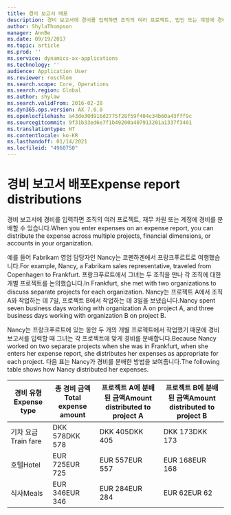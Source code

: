 ```yaml
---
title: 경비 보고서 배포
description: 경비 보고서에 경비를 입력하면 조직의 여러 프로젝트, 법인 또는 계정에 경비를 분배할 수 있습니다.
author: ShylaThompson
manager: AnnBe
ms.date: 09/19/2017
ms.topic: article
ms.prod: ''
ms.service: dynamics-ax-applications
ms.technology: ''
audience: Application User
ms.reviewer: roschlom
ms.search.scope: Core, Operations
ms.search.region: Global
ms.author: shylaw
ms.search.validFrom: 2016-02-28
ms.dyn365.ops.version: AX 7.0.0
ms.openlocfilehash: a43de30d916d2775f28f59f404c34b60a43fff9c
ms.sourcegitcommit: 9f31b33ed6e7f1b49200a407913201a1337f3401
ms.translationtype: HT
ms.contentlocale: ko-KR
ms.lasthandoff: 01/14/2021
ms.locfileid: "4960750"
---
```

# <a name="expense-report-distributions"></a><span data-ttu-id="f75a8-103">경비 보고서 배포</span><span class="sxs-lookup"><span data-stu-id="f75a8-103">Expense report distributions</span></span>

<span data-ttu-id="f75a8-104">경비 보고서에 경비를 입력하면 조직의 여러 프로젝트, 재무 차원 또는 계정에 경비를 분배할 수 있습니다.</span><span class="sxs-lookup"><span data-stu-id="f75a8-104">When you enter expenses on an expense report, you can distribute the expense across multiple projects, financial dimensions, or accounts in your organization.</span></span>

<span data-ttu-id="f75a8-105">예를 들어 Fabrikam 영업 담당자인 Nancy는 코펜하겐에서 프랑크푸르트로 여행했습니다.</span><span class="sxs-lookup"><span data-stu-id="f75a8-105">For example, Nancy, a Fabrikam sales representative, traveled from Copenhagen to Frankfurt.</span></span> <span data-ttu-id="f75a8-106">프랑크푸르트에서 그녀는 두 조직을 만나 각 조직에 대한 개별 프로젝트를 논의했습니다.</span><span class="sxs-lookup"><span data-stu-id="f75a8-106">In Frankfurt, she met with two organizations to discuss separate projects for each organization.</span></span> <span data-ttu-id="f75a8-107">Nancy는 프로젝트 A에서 조직 A와 작업하는 데 7일, 프로젝트 B에서 작업하는 데 3일을 보냈습니다.</span><span class="sxs-lookup"><span data-stu-id="f75a8-107">Nancy spent seven business days working with organization A on project A, and three business days working with organization B on project B.</span></span>

<span data-ttu-id="f75a8-108">Nancy는 프랑크푸르트에 있는 동안 두 개의 개별 프로젝트에서 작업했기 때문에 경비 보고서를 입력할 때 그녀는 각 프로젝트에 맞게 경비를 분배합니다.</span><span class="sxs-lookup"><span data-stu-id="f75a8-108">Because Nancy worked on two separate projects when she was in Frankfurt, when she enters her expense report, she distributes her expenses as appropriate for each project.</span></span> <span data-ttu-id="f75a8-109">다음 표는 Nancy가 경비를 분배한 방법을 보여줍니다.</span><span class="sxs-lookup"><span data-stu-id="f75a8-109">The following table shows how Nancy distributed her expenses.</span></span>


| <span data-ttu-id="f75a8-110">경비 유형</span><span class="sxs-lookup"><span data-stu-id="f75a8-110">Expense type</span></span> | <span data-ttu-id="f75a8-111">총 경비 금액</span><span class="sxs-lookup"><span data-stu-id="f75a8-111">Total expense amount</span></span>|<span data-ttu-id="f75a8-112">프로젝트 A에 분배된 금액</span><span class="sxs-lookup"><span data-stu-id="f75a8-112">Amount distributed to project A</span></span>| <span data-ttu-id="f75a8-113">프로젝트 B에 분배된 금액</span><span class="sxs-lookup"><span data-stu-id="f75a8-113">Amount distributed to project B</span></span> |
|--------------|---------------------|-------------------------------|---------------------------------|
|<span data-ttu-id="f75a8-114">기차 요금</span><span class="sxs-lookup"><span data-stu-id="f75a8-114">Train fare</span></span>   |<span data-ttu-id="f75a8-115">DKK 578</span><span class="sxs-lookup"><span data-stu-id="f75a8-115">DKK 578</span></span>              |<span data-ttu-id="f75a8-116">DKK 405</span><span class="sxs-lookup"><span data-stu-id="f75a8-116">DKK 405</span></span>                        |<span data-ttu-id="f75a8-117">DKK 173</span><span class="sxs-lookup"><span data-stu-id="f75a8-117">DKK 173</span></span>                          |
|<span data-ttu-id="f75a8-118">호텔</span><span class="sxs-lookup"><span data-stu-id="f75a8-118">Hotel</span></span>         |<span data-ttu-id="f75a8-119">EUR 725</span><span class="sxs-lookup"><span data-stu-id="f75a8-119">EUR 725</span></span>              |<span data-ttu-id="f75a8-120">EUR 557</span><span class="sxs-lookup"><span data-stu-id="f75a8-120">EUR 557</span></span>                        |<span data-ttu-id="f75a8-121">EUR 168</span><span class="sxs-lookup"><span data-stu-id="f75a8-121">EUR 168</span></span>                          |
|<span data-ttu-id="f75a8-122">식사</span><span class="sxs-lookup"><span data-stu-id="f75a8-122">Meals</span></span>         |<span data-ttu-id="f75a8-123">EUR 346</span><span class="sxs-lookup"><span data-stu-id="f75a8-123">EUR 346</span></span>              |<span data-ttu-id="f75a8-124">EUR 284</span><span class="sxs-lookup"><span data-stu-id="f75a8-124">EUR 284</span></span>                        |<span data-ttu-id="f75a8-125">EUR 62</span><span class="sxs-lookup"><span data-stu-id="f75a8-125">EUR 62</span></span>                           |

